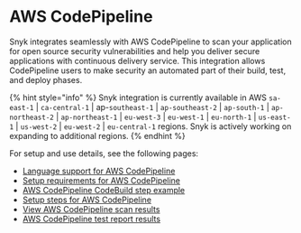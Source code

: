 # AWS CodePipeline

Snyk integrates seamlessly with AWS CodePipeline to scan your application for open source security vulnerabilities and help you deliver secure applications with continuous delivery service. This integration allows CodePipeline users to make security an automated part of their build, test, and deploy phases.

{% hint style="info" %}
Snyk integration is currently available in AWS `sa-east-1` | `ca-central-1` | ap-`southeast-1` | `ap-southeast-2` | `ap-south-1` | `ap-northeast-2` | `ap-northeast-1` | `eu-west-3` | `eu-west-1` | `eu-north-1` | `us-east-1` | `us-west-2` | `eu-west-2` | `eu-central-1` regions. Snyk is actively working on expanding to additional regions.
{% endhint %}

For setup and use details, see the following pages:

* [Language support for AWS CodePipeline](language-support-for-aws-codepipeline.md)
* [Setup requirements for AWS CodePipeline](setup-requirements-for-aws-codepipeline.md)
* [AWS CodePipeline CodeBuild step example](aws-code-pipeline-codebuild-step-example.md)
* [Setup steps for AWS CodePipeline](setup-steps-for-aws-codepipeline.md)
* [View AWS CodePipeline scan results](view-aws-codepipeline-scan-results.md)
* [AWS CodePipeline test report results](aws-codepipeline-test-report-details.md)
